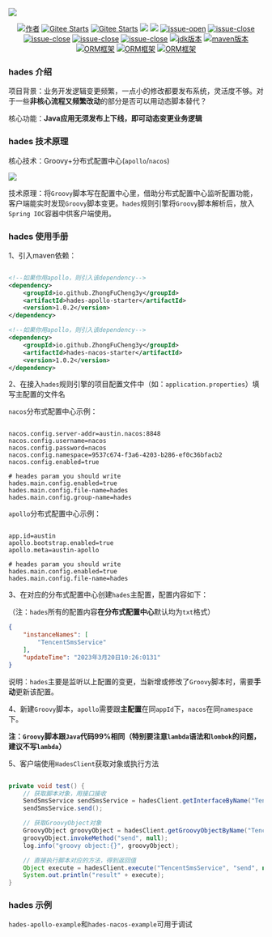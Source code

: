 ![](https://p6-juejin.byteimg.com/tos-cn-i-k3u1fbpfcp/d640749c820d41c1b9d9846663fa56aa~tplv-k3u1fbpfcp-watermark.image?)

<p align="center">
  <a href="#"><img src="https://img.shields.io/badge/Author-3y-orange.svg" alt="作者"></a>
  <a href="https://gitee.com/zhongfucheng/austin"><img src="https://gitee.com/zhongfucheng/hades/badge/star.svg?theme=dark" alt="Gitee Starts"></a>
  <a href="https://gitee.com/zhongfucheng/austin"><img src="https://gitee.com/zhongfucheng/hades/badge/fork.svg?theme=dark" alt="Gitee Starts"></a>
  <a href="https://github.com/ZhongFuCheng3y/austin"><img src="https://img.shields.io/github/forks/ZhongFuCheng3y/hades.svg?style=flat&label=GithubFork"></a> 
  <a href="https://github.com/ZhongFuCheng3y/austin"><img src="https://img.shields.io/github/stars/ZhongFuCheng3y/hades.svg?style=flat&label=GithubStars"></a>
  <a href="#项目交流"><img src="https://img.shields.io/github/issues/ZhongFuCheng3y/hades" alt="issue-open"></a>
  <a href="#项目交流"><img src="https://img.shields.io/github/issues-closed/ZhongFuCheng3y/hades" alt="issue-close"></a>
  <a href="#项目交流"><img src="https://img.shields.io/github/issues-pr/ZhongFuCheng3y/hades" alt="issue-close"></a>
  <a href="#项目交流"><img src="https://img.shields.io/github/issues-pr-closed/ZhongFuCheng3y/hades" alt="issue-close"></a>
  <a href="#项目交流"><img src="https://img.shields.io/github/license/ZhongFuCheng3y/hades" alt="issue-close"></a>
  <a href="#项目交流"><img src="https://img.shields.io/badge/JDK-8-red.svg" alt="jdk版本"></a>
  <a href="#项目交流"><img src="https://img.shields.io/badge/maven-3.6.x-red.svg" alt="maven版本"></a>
  <a href="#项目交流"><img src="https://img.shields.io/badge/Groovy-3.0.16-blue.svg" alt="ORM框架"></a>
  <a href="#项目交流"><img src="https://img.shields.io/badge/Apollo-2.1.0-orange.svg" alt="ORM框架"></a>
  <a href="#项目交流"><img src="https://img.shields.io/badge/Nacos-2.1.0-red.svg" alt="ORM框架"></a>
</p>

### hades 介绍

项目背景：业务开发逻辑变更频繁，一点小的修改都要发布系统，灵活度不够。对于一些**非核心流程又频繁改动**的部分是否可以用动态脚本替代？

核心功能：**Java应用无须发布上下线，即可动态变更业务逻辑**


### hades 技术原理

核心技术：Groovy+分布式配置中心(`apollo`/`nacos`)

![](https://p1-juejin.byteimg.com/tos-cn-i-k3u1fbpfcp/9dfc77529693487fad9dba07c6d09480~tplv-k3u1fbpfcp-watermark.image?)

技术原理：将`Groovy`脚本写在配置中心里，借助分布式配置中心监听配置功能，客户端能实时发现`Groovy`脚本变更。`hades`规则引擎将`Groovy`脚本解析后，放入`Spring IOC`容器中供客户端使用。


### hades 使用手册

1、引入maven依赖：
```xml

<!--如果你用apollo，则引入该dependency-->
<dependency>
    <groupId>io.github.ZhongFuCheng3y</groupId>
    <artifactId>hades-apollo-starter</artifactId>
    <version>1.0.2</version>
</dependency>

<!--如果你用apollo，则引入该dependency-->
<dependency>
    <groupId>io.github.ZhongFuCheng3y</groupId>
    <artifactId>hades-nacos-starter</artifactId>
    <version>1.0.2</version>
</dependency>

```

2、在接入`hades`规则引擎的项目配置文件中（如：`application.properties`）填写主配置的文件名

`nacos`分布式配置中心示例：

```properties

nacos.config.server-addr=austin.nacos:8848
nacos.config.username=nacos
nacos.config.password=nacos
nacos.config.namespace=9537c674-f3a6-4203-b286-ef0c36bfacb2
nacos.config.enabled=true

# heades param you should write
hades.main.config.enabled=true
hades.main.config.file-name=hades
hades.main.config.group-name=hades
```

`apollo`分布式配置中心示例：

```properties

app.id=austin
apollo.bootstrap.enabled=true
apollo.meta=austin-apollo

# heades param you should write
hades.main.config.enabled=true
hades.main.config.file-name=hades
```

3、在对应的分布式配置中心创建`hades`主配置，配置内容如下：

（注：`hades`所有的配置内容**在分布式配置中心**默认均为`txt`格式）

```json
{
    "instanceNames": [
        "TencentSmsService"
    ],
    "updateTime": "2023年3月20日10:26:0131"
}
```
说明：`hades`主要是监听以上配置的变更，当新增或修改了`Groovy`脚本时，需要**手动**更新该配置。

4、新建`Groovy`脚本，`apollo`需要跟**主配置**在同`appId`下，`nacos`在同`namespace`下。

**注：`Groovy`脚本跟`Java`代码99%相同（特别要注意`lambda`语法和`lombok`的问题，建议不写`lambda`）**

5、客户端使用`HadesClient`获取对象或执行方法

```java

private void test() {
    // 获取脚本对象，用接口接收
    SendSmsService sendSmsService = hadesClient.getInterfaceByName("TencentSmsService");
    sendSmsService.send();

    // 获取GroovyObject对象
    GroovyObject groovyObject = hadesClient.getGroovyObjectByName("TencentSmsService");
    groovyObject.invokeMethod("send", null);
    log.info("groovy object:{}", groovyObject);

    // 直接执行脚本对应的方法，得到返回值
    Object execute = hadesClient.execute("TencentSmsService", "send", null);
    System.out.println("result" + execute);
}

```

### hades 示例

`hades-apollo-example`和`hades-nacos-example`可用于调试



